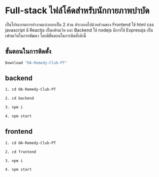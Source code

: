 # Full-stack ไฟล์โค้ดสำหรับนักกายภาพบำบัด

เป็นโปรแกรมการทำงานแบ่งออกเป็น 2 ส่วน ประกอบไปด้วยส่วนของ Frontend ใช้ html css javascript มี Reactjs เป็นเฟรมเวิค และ Backend ใช้ nodejs มีการใช้ Expressjs เป็นเฟรมเวิคในการพัฒนา
โดยมีขั้นตอนในการติดตั้งดังนี้ 

## ขั้นตอนในการติดตั้ง

``` bash
Download "OA-Remedy-Club-PT"
```

## backend

``` bash
1. cd OA-Remedy-Club-PT
```

``` bash
2. cd backend 
```

``` bash
3. npm i
```

``` bash
4. npm start
```


## frontend 

``` bash
1. cd OA-Remedy-Club-PT
```

``` bash
2. cd frontend 
```

``` bash
3. npm i
```

``` bash
4. npm start
```




